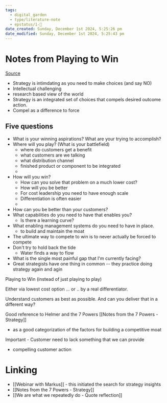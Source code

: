 ```yaml
---
tags:
  - digital_garden
  - type/literature-note
  - epstatus/1-🌱
date_created: Sunday, December 1st 2024, 5:25:26 pm
date_modified: Sunday, December 1st 2024, 5:25:43 pm
---
```

# Notes from Playing to Win

[Source](https://www.youtube.com/watch?v=y7SN4FK8noY)

+ Strategy is intimdating as you need to make choices (and say NO)
+ Intellectual challenging
+ research based view of the world
+ Strategy is an integrated set of choices that compels desired outcome action.
+ Compel as a difference to force

## Five questions
+ What is your winning aspirations? What are your trying to accomplish?
+ Where will you play?  (What is your battlefield)
	+ where do customers get a benefit
	+ what customers are we talking
	+ what distribution channel
	+ finished product or component to be integrated
	+ 
+ How will you win?
	+ How can you solve that problem on a much lower cost?
	+ How will you be better
	+ For cost leadership you need to have enough scale
	+ Differentiation is often easier
	+ 
+ How can you be better than your customers? 
+ What capabilities do you need to have that enables you?
	+ Is there a learning curve?
+ What enabling management systems do you need to have in place.
	+ to build and maintain the moat
+ The ultimate way to compete to win is to never actually be forced to compete
+ Don't try to hold back the tide
	+  Water finds a way to flow
+ What is the single most painful gap that I'm currently facing?
+ Great strategists have one thing in common -- they practice doing strategy again and agin

Playing to Win (instead of just playing to play)

Either via lowest cost option ... or  .. by a real differentiator.

Understand customers as best as possible. And can you deliver that in a different way?  

Good reference to Helmer and the 7 Powers 
[[Notes from the 7 Powers - Strategy]]
- as a good categorization of the factors for building a competitive moat


Important - Customer need to lack something that we can provide
- compelling customer action


# Linking
- [[Webinar with Markus]] - this initiated the search for strategy insights 
- [[Notes from the 7 Powers - Strategy]]
- [[We are what we repeatedly do - Quote reflection]]